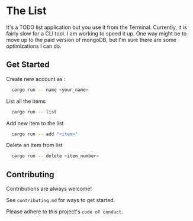 
# The List

It's a TODO list application but you use it from the Terminal.
Currently, it is fairly slow for a CLI tool. I am working to speed it up. One way might be to move up to the paid version of mongoDB, but I'm sure there are some optimizations I can do.


## Get Started
Create new account as :

```bash
  cargo run -- name <your_name>
```

List all the items

```bash
  cargo run -- list
```

Add new item to the list

```bash
  cargo run -- add "<item>"
```

Delete an item from list

```bash
  cargo run -- delete <item_number>
```
## Contributing

Contributions are always welcome!

See `contributing.md` for ways to get started.

Please adhere to this project's `code of conduct`.
